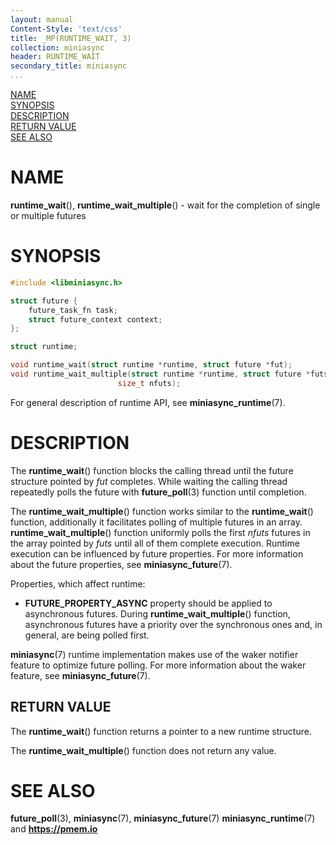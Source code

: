 ```yaml
---
layout: manual
Content-Style: 'text/css'
title: _MP(RUNTIME_WAIT, 3)
collection: miniasync
header: RUNTIME_WAIT
secondary_title: miniasync
...
```


[comment]: <> (SPDX-License-Identifier: BSD-3-Clause)
[comment]: <> (Copyright 2022, Intel Corporation)

[comment]: <> (runtime_wait.3 -- man page for miniasync runtime API)

[NAME](#name)<br />
[SYNOPSIS](#synopsis)<br />
[DESCRIPTION](#description)<br />
[RETURN VALUE](#return-value)<br />
[SEE ALSO](#see-also)<br />

# NAME #

**runtime_wait**(), **runtime_wait_multiple**() - wait for the completion of single
or multiple futures

# SYNOPSIS #

```c
#include <libminiasync.h>

struct future {
	future_task_fn task;
	struct future_context context;
};

struct runtime;

void runtime_wait(struct runtime *runtime, struct future *fut);
void runtime_wait_multiple(struct runtime *runtime, struct future *futs[],
						size_t nfuts);
```

For general description of runtime API, see **miniasync_runtime**(7).

# DESCRIPTION #

The **runtime_wait**() function blocks the calling thread until the future structure
pointed by *fut* completes. While waiting the calling thread repeatedly polls the
future with **future_poll**(3) function until completion.

The **runtime_wait_multiple**() function works similar to the **runtime_wait**() function,
additionally it facilitates polling of multiple futures in an array.  **runtime_wait_multiple**()
function uniformly polls the first *nfuts* futures in the array pointed by *futs* until all
of them complete execution. Runtime execution can be influenced by future properties.
For more information about the future properties, see **miniasync_future**(7).

Properties, which affect runtime:
* **FUTURE_PROPERTY_ASYNC** property should be applied to asynchronous futures.
During **runtime_wait_multiple**() function, asynchronous futures have a priority over the
synchronous ones and, in general, are being polled first.

**miniasync**(7) runtime implementation makes use of the waker notifier feature to optimize
future polling. For more information about the waker feature, see **miniasync_future**(7).

## RETURN VALUE ##

The **runtime_wait**() function returns a pointer to a new runtime structure.

The **runtime_wait_multiple**() function does not return any value.

# SEE ALSO #

**future_poll**(3), **miniasync**(7),
**miniasync_future**(7) **miniasync_runtime**(7)
and **<https://pmem.io>**
